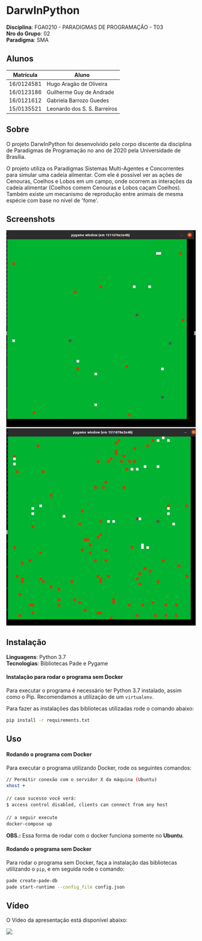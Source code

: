 # DarwInPython

**Disciplina**: FGA0210 - PARADIGMAS DE PROGRAMAÇÃO - T03 <br>
**Nro do Grupo**: 02<br>
**Paradigma**: SMA<br>

## Alunos

| Matrícula  | Aluno                        |
| ---------- | ---------------------------- |
| 16/0124581 | Hugo Aragão de Oliveira      |
| 16/0123186 | Guilherme Guy de Andrade     |
| 16/0121612 | Gabriela Barrozo Guedes      |
| 15/0135521 | Leonardo dos S. S. Barreiros |

## Sobre

O projeto DarwInPython foi desenvolvido pelo corpo discente da disciplina de Paradigmas de Programação no ano de 2020 pela Universidade de Brasília. 

O projeto utiliza os Paradigmas Sistemas Multi-Agentes e Concorrentes para simular uma cadeia alimentar. Com ele é possivel ver as ações de Cenouras, Coelhos e Lobos em um campo, onde ocorrem as interações da cadeia alimentar (Coelhos comem Cenouras e Lobos caçam Coelhos). Também existe um mecanismo de reprodução entre animais de mesma espécie com base no nível de 'fome'.

## Screenshots

![Inicio do game](img/img1.jpg)
![Após interações](img/img2.jpg)

## Instalação

**Linguagens**: Python 3.7<br>
**Tecnologias**: Bibliotecas Pade e Pygame<br>

#### Instalação para rodar o programa sem Docker

Para executar o programa é necessário ter Python 3.7 instalado, assim como o Pip. Recomendamos a utilização de um `virtualenv`.

Para fazer as instalações das bibliotecas utilizadas rode o comando abaixo:

```sh
pip install -r requirements.txt
```

## Uso

#### Rodando o programa com Docker

Para executar o programa utilizando Docker, rode os seguintes comandos:

```sh
// Permitir conexão com o servidor X da máquina (Ubuntu)
xhost +

// caso sucesso você verá:
$ access control disabled, clients can connect from any host

// a seguir execute
docker-compose up
```

**OBS.:** Essa forma de rodar com o docker funciona somente no **Ubuntu**.

#### Rodando o programa sem Docker

Para rodar o programa sem Docker, faça a instalação das bibliotecas utilizando o `pip`, e em seguida rode o comando:

```sh
pade create-pade-db
pade start-runtime --config_file config.json
```

## Vídeo

O Vídeo da apresentação está disponível abaixo:

[<img src="https://img.youtube.com/vi/Y3r-QRjGB8Q/maxresdefault.jpg">](https://youtu.be/Y3r-QRjGB8Q)

